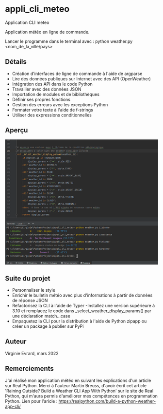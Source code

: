 # appli_cli_meteo
Application CLI meteo

Application météo en ligne de commande.

Lancer le programme dans le terminal avec : python weather.py <nom_de_la_ville/pays>

## Détails
- Création d'interfaces de ligne de commande à l'aide de argparse
- Lire des données publiques sur Internet avec des API (OpenWeather)
- Intégration des API dans le code Python 
- Travailler avec des données JSON
- Importation de modules et de bibliothèques
- Définir ses propres fonctions
- Gestion des erreurs avec les exceptions Python
- Formater votre texte à l'aide de f-strings
- Utiliser des expressions conditionnelles

## Aperçu
![appli_cli_meteo](images/appli_cli_meteo_references_grande_taille.png)

## Suite du projet
- Personnaliser le style
- Enrichir le bulletin météo avec plus d'informations à partir de données de réponse JSON
- Refactorisez la CLI à l'aide de Typer
-Installez une version supérieure à 3.10 et remplacez le code dans _select_weather_display_params() par une déclaration match...case
- Empaquetez la CLI pour la distribution à l'aide de Python zipapp ou créer un package à publier sur PyPi

## Auteur
Virginie Evrard, mars 2022

## Remerciements
J'ai réalisé mon application météo en suivant les explications d'un article sur Real Python.
Merci à l'auteur Martin Breuss, d'avoir écrit cet article 'Raining Outside? Build a Weather CLI App With Python'
sur le site de Real Python, qui m'aura permis d'améliorer mes compétences en programmation Python.
Lien pour l'aricle : https://realpython.com/build-a-python-weather-app-cli/